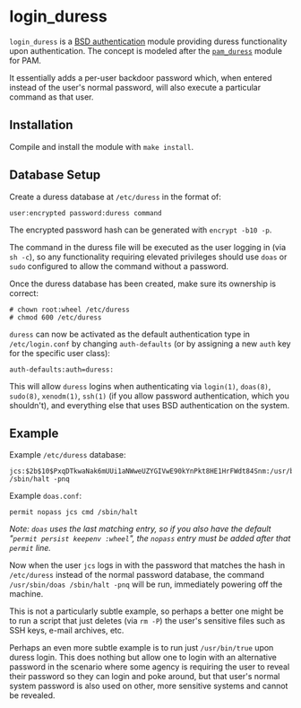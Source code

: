 # login_duress

`login_duress` is a
[BSD authentication](http://man.openbsd.org/auth_subr.3)
module providing duress functionality upon authentication.
The concept is modeled after the
[`pam_duress`](https://github.com/rafket/pam_duress)
module for PAM.

It essentially adds a per-user backdoor password which, when entered instead of
the user's normal password, will also execute a particular command as that
user.

## Installation

Compile and install the module with `make install`.

## Database Setup

Create a duress database at `/etc/duress` in the format of:

    user:encrypted password:duress command

The encrypted password hash can be generated with `encrypt -b10 -p`.

The command in the duress file will be executed as the user logging in
(via `sh -c`), so any functionality requiring elevated privileges should use
`doas` or `sudo` configured to allow the command without a password.

Once the duress database has been created, make sure its ownership is correct:

    # chown root:wheel /etc/duress
    # chmod 600 /etc/duress

`duress` can now be activated as the default authentication type in
`/etc/login.conf` by changing `auth-defaults` (or by assigning a new `auth` key
for the specific user class):

    auth-defaults:auth=duress:

This will allow `duress` logins when authenticating via `login(1)`, `doas(8)`,
`sudo(8)`, `xenodm(1)`, `ssh(1)` (if you allow password authentication, which
you shouldn't), and everything else that uses BSD authentication on the system.

## Example

Example `/etc/duress` database:

    jcs:$2b$10$PxqDTkwaNak6mUUi1aNWweUZYGIVwE90kYnPkt8HE1HrFWdt84Snm:/usr/bin/doas /sbin/halt -pnq

Example `doas.conf`:

    permit nopass jcs cmd /sbin/halt

*Note: `doas` uses the last matching entry, so if you also have the default
"`permit persist keepenv :wheel`", the `nopass` entry must be added after that
`permit` line.*

Now when the user `jcs` logs in with the password that matches the hash in
`/etc/duress` instead of the normal password database, the command
`/usr/sbin/doas /sbin/halt -pnq` will be run, immediately powering off the
machine.

This is not a particularly subtle example, so perhaps a better one might be to
run a script that just deletes (via `rm -P`) the user's sensitive files such
as SSH keys, e-mail archives, etc.

Perhaps an even more subtle example is to run just `/usr/bin/true` upon duress
login.
This does nothing but allow one to login with an alternative password in the
scenario where some agency is requiring the user to reveal their password so
they can login and poke around, but that user's normal system password is also
used on other, more sensitive systems and cannot be revealed.
